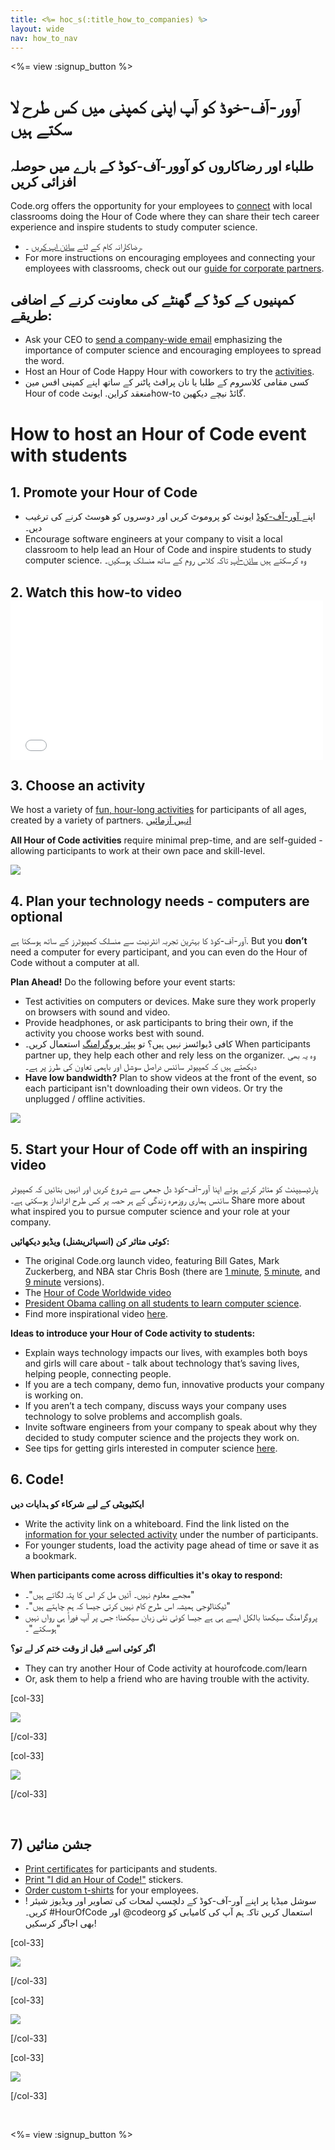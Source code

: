 ```yaml
---
title: <%= hoc_s(:title_how_to_companies) %>
layout: wide
nav: how_to_nav
---
```

<%= view :signup_button %>

# آوور-آف-خوڈ کو آپ اپنی کمپنی میں کس طرح لا سکتے ہیں

## طلباء اور رضاکاروں کو آوور-آف-کوڈ کے بارے میں حوصلہ افزائی کریں

Code.org offers the opportunity for your employees to [connect](<%= resolve_url('https://code.org/volunteer') %>) with local classrooms doing the Hour of Code where they can share their tech career experience and inspire students to study computer science.

- رضاکارانہ کام کے لئے [سائن اپ کریں](<%= resolve_url('https://code.org/volunteer') %>) ۔.
- For more instructions on encouraging employees and connecting your employees with classrooms, check out our [guide for corporate partners](<%= localized_file('/files/hoc-corporate-toolkit.pdf') %>).

## کمپنیوں کے کوڈ کے گھنٹے کی معاونت کرنے کے اضافی طریقے:

- Ask your CEO to [send a company-wide email](<%= resolve_url('/promote/resources#sample-emails') %>) emphasizing the importance of computer science and encouraging employees to spread the word. 
- Host an Hour of Code Happy Hour with coworkers to try the [activities](<%= resolve_url('/learn') %>).
- کسی مقامی کلاسروم کے طلبا یا نان پرافٹ پاٹنر کے ساتھ اپنے کمپنی افس مین Hour of code منعقد کراین. ایونٹhow-to گائڈ نیچے دیکھین.

# How to host an Hour of Code event with students

## 1. Promote your Hour of Code

- اپنے[ آور-آف-کوڈ](<%= resolve_url('/promote') %>) ایونٹ کو پروموٹ کریں اور دوسروں کو ھوسٹ کرنے کی ترغیب دیں۔
- Encourage software engineers at your company to visit a local classroom to help lead an Hour of Code and inspire students to study computer science. وہ کرسکتے ہیں [ سائن-اَپ](<%= resolve_url('https://code.org/volunteer/engineer') %>) تاکہ کلاس روم کے ساتھ منسلک ہوسکیں۔

## 2. Watch this how-to video <iframe width="500" height="255" src="//www.youtube.com/embed/SrnvvWDm73k" frameborder="0" allowfullscreen mark="crwd-mark"></iframe> 

## 3. Choose an activity

We host a variety of [fun, hour-long activities](<%= resolve_url('/learn') %>) for participants of all ages, created by a variety of partners. [انہیں آزمائیں](<%= resolve_url('/learn') %>)

**All Hour of Code activities** require minimal prep-time, and are self-guided - allowing participants to work at their own pace and skill-level.

[![](/images/fit-700/tutorials.png)](<%= resolve_url('/learn') %>)

## 4. Plan your technology needs - computers are optional

آور-آف-کوڈ کا بہترین تجربہ انٹرنیت سے منسلک کمپیوٹرز کے ساتھ ہوسکتا ہے. But you **don’t** need a computer for every participant, and you can even do the Hour of Code without a computer at all.

**Plan Ahead!** Do the following before your event starts:

- Test activities on computers or devices. Make sure they work properly on browsers with sound and video.
- Provide headphones, or ask participants to bring their own, if the activity you choose works best with sound.
- کافی ڈیوائسز نہیں ہیں؟ </strong> تو [پیئر پروگرامنگ](https://www.youtube.com/watch?v=vgkahOzFH2Q) استعمال کریں۔ When participants partner up, they help each other and rely less on the organizer. وہ یہ بھی دیکھتے ہیں کہ کمپیوٹر سائنس دراصل سوشل اور باہمی تعاون کی طرز پر ہے۔
- **Have low bandwidth?** Plan to show videos at the front of the event, so each participant isn't downloading their own videos. Or try the unplugged / offline activities.

<img src="/images/fit-350/group_ipad.jpg" />

## 5. Start your Hour of Code off with an inspiring video

پارٹیسیپنٹ کو متاثر کرتے ہوئے اپنا آور-آف-کوڈ دل جمعی سے شروع کریں اور انہیں بتائیں کہ کمپیوٹر سائنس ہماری روزمرہ زندگی کے ہر حصہ پر کس طرح اثرانداز ہوسکتی ہے۔ Share more about what inspired you to pursue computer science and your role at your company.

**کوئی متاثر کن (انسپائریشنل) ویڈیو دیکھائیں:**

- The original Code.org launch video, featuring Bill Gates, Mark Zuckerberg, and NBA star Chris Bosh (there are [1 minute](https://www.youtube.com/watch?v=qYZF6oIZtfc), [5 minute](https://www.youtube.com/watch?v=nKIu9yen5nc), and [9 minute](https://www.youtube.com/watch?v=dU1xS07N-FA) versions).
- The [Hour of Code Worldwide video](https://www.youtube.com/watch?v=KsOIlDT145A)
- [President Obama calling on all students to learn computer science](https://www.youtube.com/watch?v=6XvmhE1J9PY).
- Find more inspirational video [here](https://www.youtube.com/playlist?list=PLzdnOPI1iJNfpD8i4Sx7U0y2MccnrNZuP).

**Ideas to introduce your Hour of Code activity to students:**

- Explain ways technology impacts our lives, with examples both boys and girls will care about - talk about technology that’s saving lives, helping people, connecting people. 
- If you are a tech company, demo fun, innovative products your company is working on.
- If you aren’t a tech company, discuss ways your company uses technology to solve problems and accomplish goals.
- Invite software engineers from your company to speak about why they decided to study computer science and the projects they work on.
- See tips for getting girls interested in computer science [here](<%= resolve_url('https://code.org/girls') %>).

## 6. Code!

**ایکٹیویٹی کے لیے شرکاء کو ہدایات دیں**

- Write the activity link on a whiteboard. Find the link listed on the [information for your selected activity](<%= resolve_url('/learn') %>) under the number of participants.
- For younger students, load the activity page ahead of time or save it as a bookmark.

**When participants come across difficulties it's okay to respond:**

- مجھے معلوم نہیں۔ آئیں مل کر اس کا پتہ لگاتے ہیں"۔"
- ٹیکنالوجی ہمیشہ اس طرح کام نہیں کرتی جیسا کہ ہم چاہتے ہیں"۔"
- پروگرامنگ سیکھنا بالکل ایسے ہی ہے جیسا کوئی نئی زبان سیکھنا؛ جس پر آپ فوراً ہی رواں نہیں ہوسکتے"۔"

**اگر کوئی اسے قبل از وقت ختم کر لے تو؟**

- They can try another Hour of Code activity at hourofcode.com/learn
- Or, ask them to help a friend who are having trouble with the activity.

[col-33]

![](/images/fit-250/highschoolgirls.jpeg)

[/col-33]

[col-33]

![](/images/fit-300/group_ar.jpg)

[/col-33]

<p style="clear:both">&nbsp;</p>

## 7) جشن منائیں

- [Print certificates](<%= resolve_url('https://code.org/certificates') %>) for participants and students.
- [Print "I did an Hour of Code!"](<%= resolve_url('/promote/resources#stickers') %>) stickers.
- [Order custom t-shirts](http://blog.code.org/post/132608499493/hour-of-code-shirts-and-more) for your employees.
- ! سوشل میڈیا پر اپنے آور-آف-کوڈ کے دلچسپ لمحات کی تصاویر اور ویڈیوز شیئر کریں۔ #HourOfCode اور @codeorg استعمال کریں تاکہ ہم آپ کی کامیابی کو بھی اجاگر کرسکیں!

[col-33]

![](/images/fit-250/celebrate2.jpeg)

[/col-33]

[col-33]

![](/images/fit-260/highlight-certificates.jpg)

[/col-33]

[col-33]

![](/images/fit-300/boy-certificate.jpg)

[/col-33]

<p style="clear:both">&nbsp;</p>

<%= view :signup_button %>